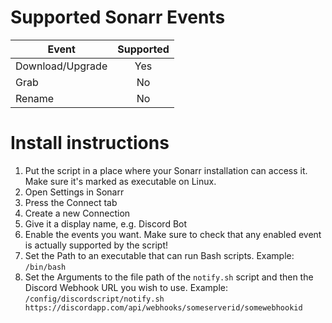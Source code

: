 # Supported Sonarr Events
| Event                 | Supported     |
| --------------------- |:-------------:|
| Download/Upgrade      | Yes           |
| Grab                  | No            |
| Rename                | No            |

# Install instructions
1. Put the script in a place where your Sonarr installation can access it. Make sure it's marked as executable on Linux.
2. Open Settings in Sonarr
3. Press the Connect tab
4. Create a new Connection
5. Give it a display name, e.g. Discord Bot
6. Enable the events you want. Make sure to check that any enabled event is actually supported by the script!
7. Set the Path to an executable that can run Bash scripts. Example: `/bin/bash`
8. Set the Arguments to the file path of the `notify.sh` script and then the Discord Webhook URL you wish to use. Example: `/config/discordscript/notify.sh https://discordapp.com/api/webhooks/someserverid/somewebhookid`